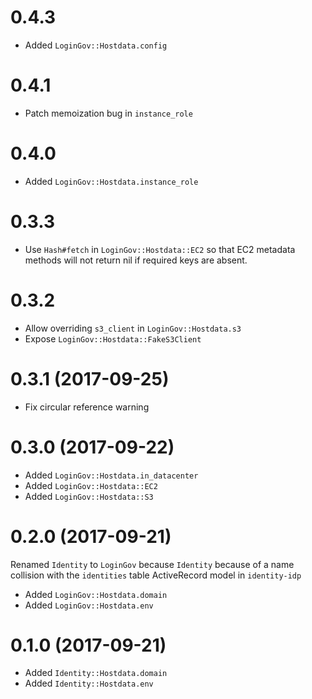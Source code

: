 # 0.4.3

- Added `LoginGov::Hostdata.config`

# 0.4.1

- Patch memoization bug in `instance_role`

# 0.4.0

- Added `LoginGov::Hostdata.instance_role`

# 0.3.3

- Use `Hash#fetch` in `LoginGov::Hostdata::EC2` so that EC2 metadata methods
  will not return nil if required keys are absent.

# 0.3.2

- Allow overriding `s3_client` in `LoginGov::Hostdata.s3`
- Expose `LoginGov::Hostdata::FakeS3Client`

# 0.3.1 (2017-09-25)

- Fix circular reference warning

# 0.3.0 (2017-09-22)

- Added `LoginGov::Hostdata.in_datacenter`
- Added `LoginGov::Hostdata::EC2`
- Added `LoginGov::Hostdata::S3`

# 0.2.0 (2017-09-21)

Renamed `Identity` to `LoginGov` because `Identity` because of a name collision with the `identities` table ActiveRecord model in `identity-idp`

- Added `LoginGov::Hostdata.domain`
- Added `LoginGov::Hostdata.env`

# 0.1.0 (2017-09-21)

- Added `Identity::Hostdata.domain`
- Added `Identity::Hostdata.env`
